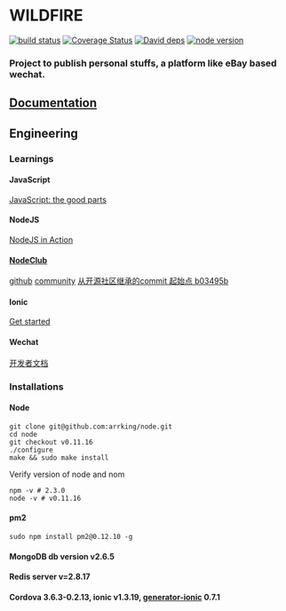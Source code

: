 # WILDFIRE


[![build status][travis-image]][travis-url]
[![Coverage Status][coverage-image]][coverage-url]
[![David deps][david-image]][david-url]
[![node version][node-image]][node-url]


[travis-image]: https://magnum.travis-ci.com/arrking/wildfire.svg?token=mUBz4MeEPzjmzby6dXqa&branch=master&style=flat-square
[travis-url]: https://magnum.travis-ci.com/arrking/wildfire
[coverage-image]: https://img.shields.io/coveralls/arrking/wildfire.svg?style=flat-square
[coverage-url]: https://coveralls.io/r/arrking/wildfire?branch=master
[david-image]: https://david-dm.org/arrking/wildfire.svg?style=flat-square
[david-url]: https://david-dm.org/arrking/wildfire#info=dependencies&view=table
[node-image]: https://img.shields.io/badge/node.js-%3E=_0.10-green.svg?style=flat-square
[node-url]: http://nodejs.org/download/


### Project to publish personal stuffs, a platform like eBay based wechat.

## [Documentation](https://github.com/arrking/wildfire-docs)


## Engineering
### Learnings

#### JavaScript
[JavaScript: the good parts](http://git.oschina.net/ubiware/tech-books/blob/master/javascript-the-good-parts-en-US.pdf)
#### NodeJS
[NodeJS in Action](http://git.oschina.net/ubiware/tech-books/blob/master/nodejs-in-action.pdf)
#### [NodeClub](https://github.com/arrking/wildfire/blob/master/nodeclub.README.md)
[github](https://github.com/cnodejs/nodeclub)
[community](https://cnodejs.org/)
[从开源社区继承的commit 起始点 b03495b](https://github.com/arrking/wildfire/releases/tag/c1)
#### Ionic
[Get started](http://ionicframework.com/getting-started/)
#### Wechat
[开发者文档](http://mp.weixin.qq.com/wiki/home/index.html)

### Installations
#### Node
```
git clone git@github.com:arrking/node.git
cd node 
git checkout v0.11.16
./configure 
make && sudo make install
```
Verify version of node and nom
```
npm -v # 2.3.0
node -v # v0.11.16
```

#### pm2
```
sudo npm install pm2@0.12.10 -g
```

#### MongoDB db version v2.6.5

#### Redis server v=2.8.17

#### Cordova 3.6.3-0.2.13, ionic v1.3.19, [generator-ionic](https://github.com/diegonetto/generator-ionic) 0.7.1

